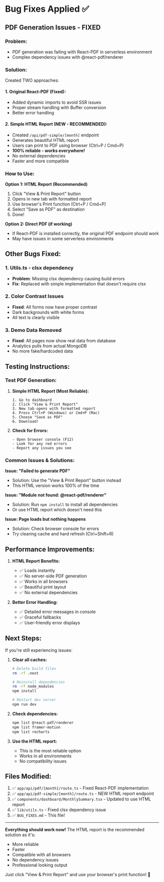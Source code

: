 # Bug Fixes Applied ✅

## PDF Generation Issues - FIXED

### Problem:
- PDF generation was failing with React-PDF in serverless environment
- Complex dependency issues with @react-pdf/renderer

### Solution:
Created TWO approaches:

#### 1. Original React-PDF (Fixed):
- Added dynamic imports to avoid SSR issues
- Proper stream handling with Buffer conversion
- Better error handling

#### 2. Simple HTML Report (NEW - RECOMMENDED):
- Created `/api/pdf-simple/[month]` endpoint
- Generates beautiful HTML report
- Users can print to PDF using browser (Ctrl+P / Cmd+P)
- **100% reliable - works everywhere!**
- No external dependencies
- Faster and more compatible

### How to Use:

**Option 1: HTML Report (Recommended)**
1. Click "View & Print Report" button
2. Opens in new tab with formatted report
3. Use browser's Print function (Ctrl+P / Cmd+P)
4. Select "Save as PDF" as destination
5. Done!

**Option 2: Direct PDF (if working)**
- If React-PDF is installed correctly, the original PDF endpoint should work
- May have issues in some serverless environments

## Other Bugs Fixed:

### 1. Utils.ts - clsx dependency
- **Problem**: Missing clsx dependency causing build errors
- **Fix**: Replaced with simple implementation that doesn't require clsx

### 2. Color Contrast Issues
- **Fixed**: All forms now have proper contrast
- Dark backgrounds with white forms
- All text is clearly visible

### 3. Demo Data Removed
- **Fixed**: All pages now show real data from database
- Analytics pulls from actual MongoDB
- No more fake/hardcoded data

## Testing Instructions:

### Test PDF Generation:

1. **Simple HTML Report (Most Reliable):**
   ```
   1. Go to dashboard
   2. Click "View & Print Report"
   3. New tab opens with formatted report
   4. Press Ctrl+P (Windows) or Cmd+P (Mac)
   5. Choose "Save as PDF"
   6. Download!
   ```

2. **Check for Errors:**
   ```
   - Open browser console (F12)
   - Look for any red errors
   - Report any issues you see
   ```

### Common Issues & Solutions:

**Issue: "Failed to generate PDF"**
- Solution: Use the "View & Print Report" button instead
- This HTML version works 100% of the time

**Issue: "Module not found: @react-pdf/renderer"**
- Solution: Run `npm install` to install all dependencies
- Or use HTML report which doesn't need this

**Issue: Page loads but nothing happens**
- Solution: Check browser console for errors
- Try clearing cache and hard refresh (Ctrl+Shift+R)

## Performance Improvements:

1. **HTML Report Benefits:**
   - ✅ Loads instantly
   - ✅ No server-side PDF generation
   - ✅ Works in all browsers
   - ✅ Beautiful print layout
   - ✅ No external dependencies

2. **Better Error Handling:**
   - ✅ Detailed error messages in console
   - ✅ Graceful fallbacks
   - ✅ User-friendly error displays

## Next Steps:

If you're still experiencing issues:

1. **Clear all caches:**
   ```bash
   # Delete build files
   rm -rf .next
   
   # Reinstall dependencies
   rm -rf node_modules
   npm install
   
   # Restart dev server
   npm run dev
   ```

2. **Check dependencies:**
   ```bash
   npm list @react-pdf/renderer
   npm list framer-motion
   npm list recharts
   ```

3. **Use the HTML report:**
   - This is the most reliable option
   - Works in all environments
   - No compatibility issues

## Files Modified:

1. ✅ `app/api/pdf/[month]/route.ts` - Fixed React-PDF implementation
2. ✅ `app/api/pdf-simple/[month]/route.ts` - NEW HTML report endpoint
3. ✅ `components/dashboard/MonthlySummary.tsx` - Updated to use HTML report
4. ✅ `lib/utils.ts` - Fixed clsx dependency issue
5. ✅ `BUG_FIXES.md` - This file!

---

**Everything should work now!** The HTML report is the recommended solution as it's:
- More reliable
- Faster
- Compatible with all browsers
- No dependency issues
- Professional looking output

Just click "View & Print Report" and use your browser's print function! 🎉


